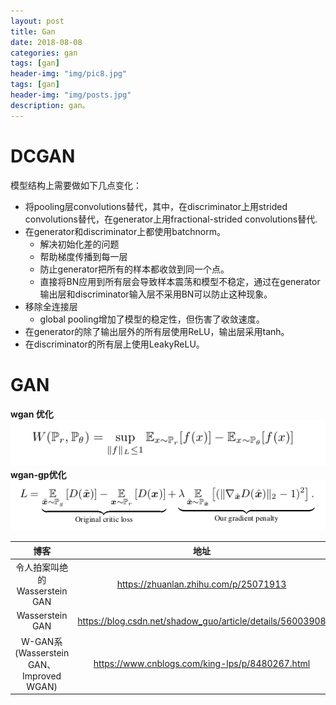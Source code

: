 ```yaml
---
layout: post
title: Gan
date: 2018-08-08
categories: gan
tags: [gan]
header-img: "img/pic8.jpg"
tags: [gan]
header-img: "img/posts.jpg"
description: gan。
---
```

# DCGAN
模型结构上需要做如下几点变化：

* 将pooling层convolutions替代，其中，在discriminator上用strided convolutions替代，在generator上用fractional-strided convolutions替代.  
* 在generator和discriminator上都使用batchnorm。 
	* 解决初始化差的问题
	* 帮助梯度传播到每一层
	* 防止generator把所有的样本都收敛到同一个点。
	* 直接将BN应用到所有层会导致样本震荡和模型不稳定，通过在generator输出层和discriminator输入层不采用BN可以防止这种现象。
* 移除全连接层 
	* global pooling增加了模型的稳定性，但伤害了收敛速度。
* 在generator的除了输出层外的所有层使用ReLU，输出层采用tanh。
* 在discriminator的所有层上使用LeakyReLU。 

# GAN
__wgan 优化__
![wgan](../img/wgan.png)
__wgan-gp优化__
![wgan-gp](../img/wgan-gp.png)

| 博客 | 地址 |
| :--: | :--: |
|令人拍案叫绝的Wasserstein GAN|<https://zhuanlan.zhihu.com/p/25071913>|
|Wasserstein GAN|<https://blog.csdn.net/shadow_guo/article/details/56003908>|
|W-GAN系 (Wasserstein GAN、 Improved WGAN)|<https://www.cnblogs.com/king-lps/p/8480267.html>|


